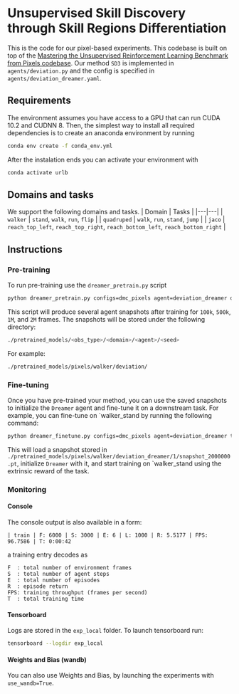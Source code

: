 # **Unsupervised Skill Discovery through Skill Regions Differentiation**

This is the code for our pixel-based experiments.  This codebase is built on top of the [Mastering the Unsupervised Reinforcement Learning Benchmark from Pixels codebase](https://github.com/mazpie/mastering-urlb/). Our method `SD3` is implemented in `agents/deviation.py` and the config is specified in `agents/deviation_dreamer.yaml`.

## Requirements
The environment assumes you have access to a GPU that can run CUDA 10.2 and CUDNN 8. Then, the simplest way to install all required dependencies is to create an anaconda environment by running
```sh
conda env create -f conda_env.yml
```
After the instalation ends you can activate your environment with
```sh
conda activate urlb
```

## Domains and tasks
We support the following domains and tasks.
| Domain | Tasks |
|---|---|
| `walker` | `stand`, `walk`, `run`, `flip` |
| `quadruped` | `walk`, `run`, `stand`, `jump` |
| `jaco` | `reach_top_left`, `reach_top_right`, `reach_bottom_left`, `reach_bottom_right` |

## Instructions
### Pre-training
To run pre-training use the `dreamer_pretrain.py` script
```sh
python dreamer_pretrain.py configs=dmc_pixels agent=deviation_dreamer domain=walker seed=1
```
This script will produce several agent snapshots after training for `100k`, `500k`, `1M`, and `2M` frames. The snapshots will be stored under the following directory:
```sh
./pretrained_models/<obs_type>/<domain>/<agent>/<seed>
```
For example:
```sh
./pretrained_models/pixels/walker/deviation/
```

### Fine-tuning
Once you have pre-trained your method, you can use the saved snapshots to initialize the `Dreamer` agent and fine-tune it on a downstream task. For example, you can fine-tune on `walker_stand by running the following command:
```sh
python dreamer_finetune.py configs=dmc_pixels agent=deviation_dreamer task=walker_stand snapshot_ts=2000000 seed=1
```
This will load a snapshot stored in `./pretrained_models/pixels/walker/deviation_dreamer/1/snapshot_2000000.pt`, initialize `Dreamer` with it, and start training on `walker_stand using the extrinsic reward of the task.

### Monitoring

#### Console
The console output is also available in a form:
```
| train | F: 6000 | S: 3000 | E: 6 | L: 1000 | R: 5.5177 | FPS: 96.7586 | T: 0:00:42
```
a training entry decodes as
```
F  : total number of environment frames
S  : total number of agent steps
E  : total number of episodes
R  : episode return
FPS: training throughput (frames per second)
T  : total training time
```

#### Tensorboard
Logs are stored in the `exp_local` folder. To launch tensorboard run:
```sh
tensorboard --logdir exp_local
```

#### Weights and Bias (wandb)
You can also use Weights and Bias, by launching the experiments with `use_wandb=True`.

